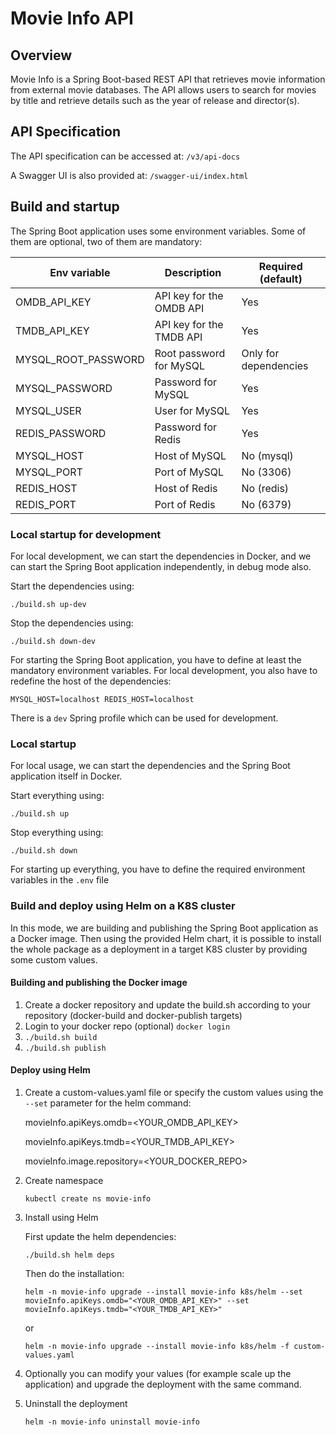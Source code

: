 # Movie Info API

## Overview

Movie Info is a Spring Boot-based REST API that retrieves movie information from external movie databases. The API allows users to search for movies by title and retrieve details such as the year of release and director(s).

## API Specification

The API specification can be accessed at: `/v3/api-docs`

A Swagger UI is also provided at: `/swagger-ui/index.html`

## Build and startup

The Spring Boot application uses some environment variables. Some of them are optional, two of them are mandatory:

| Env variable        | Description              | Required (default)    |
|---------------------|--------------------------|-----------------------|
| OMDB_API_KEY        | API key for the OMDB API | Yes                   |
| TMDB_API_KEY        | API key for the TMDB API | Yes                   |
| MYSQL_ROOT_PASSWORD | Root password for MySQL  | Only for dependencies |
| MYSQL_PASSWORD      | Password for MySQL       | Yes                   |
| MYSQL_USER          | User for MySQL           | Yes                   |
| REDIS_PASSWORD      | Password for Redis       | Yes                   |
| MYSQL_HOST          | Host of MySQL            | No (mysql)            |
| MYSQL_PORT          | Port of MySQL            | No (3306)             |
| REDIS_HOST          | Host of Redis            | No (redis)            |
| REDIS_PORT          | Port of Redis            | No (6379)             |

### Local startup for development

For local development, we can start the dependencies in Docker, and we can start the Spring Boot application independently, in debug mode also.

Start the dependencies using:

``
./build.sh up-dev
``

Stop the dependencies using:

``
./build.sh down-dev
``

For starting the Spring Boot application, you have to define at least the mandatory environment variables. For local development, you also have to redefine the host of the dependencies:

``
MYSQL_HOST=localhost
REDIS_HOST=localhost
``

There is a `dev` Spring profile which can be used for development.

### Local startup

For local usage, we can start the dependencies and the Spring Boot application itself in Docker.

Start everything using:

``
./build.sh up
``

Stop everything using:

``
./build.sh down
``

For starting up everything, you have to define the required environment variables in the `.env` file

### Build and deploy using Helm on a K8S cluster

In this mode, we are building and publishing the Spring Boot application as a Docker image.
Then using the provided Helm chart, it is possible to install the whole package as a deployment in a target K8S cluster by providing some custom values.

#### Building and publishing the Docker image

1. Create a docker repository and update the build.sh according to your repository (docker-build and docker-publish targets)
2. Login to your docker repo (optional)
   ``
   docker login
   ``
3. `./build.sh build`
4. `./build.sh publish`

#### Deploy using Helm

1. Create a custom-values.yaml file or specify the custom values using the `--set` parameter for the helm command:

   movieInfo.apiKeys.omdb=<YOUR_OMDB_API_KEY>

   movieInfo.apiKeys.tmdb=<YOUR_TMDB_API_KEY>

   movieInfo.image.repository=<YOUR_DOCKER_REPO>
2. Create namespace

   `kubectl create ns movie-info`
3. Install using Helm
 
   First update the helm dependencies:

   ``
   ./build.sh helm deps
   ``

   Then do the installation:

   ``
   helm -n movie-info upgrade --install movie-info k8s/helm --set movieInfo.apiKeys.omdb="<YOUR_OMDB_API_KEY>" --set movieInfo.apiKeys.tmdb="<YOUR_TMDB_API_KEY>"
   ``

   or

   ``
   helm -n movie-info upgrade --install movie-info k8s/helm -f custom-values.yaml
   ``
4. Optionally you can modify your values (for example scale up the application) and upgrade the deployment with the same command.
5. Uninstall the deployment

   ``
   helm -n movie-info uninstall movie-info
   ``